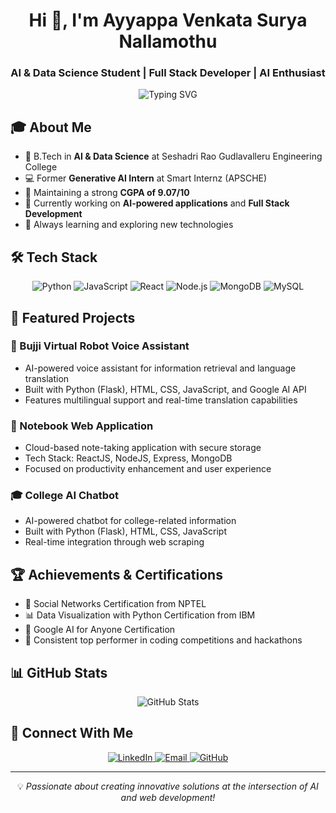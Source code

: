 <h1 align="center">Hi 👋, I'm Ayyappa Venkata Surya Nallamothu</h1>
<h3 align="center">AI & Data Science Student | Full Stack Developer | AI Enthusiast</h3>

<p align="center">
  <img src="https://readme-typing-svg.herokuapp.com?font=Fira+Code&pause=1000&color=2C8EBB&center=true&vCenter=true&width=435&lines=AI+%26+Data+Science+Student;Full+Stack+Developer;Problem+Solver;Innovation+Enthusiast" alt="Typing SVG" />
</p>

## 🎓 About Me

- 🎯 B.Tech in **AI & Data Science** at Seshadri Rao Gudlavalleru Engineering College
- 💻 Former **Generative AI Intern** at Smart Internz (APSCHE)
- 🌟 Maintaining a strong **CGPA of 9.07/10**
- 🔭 Currently working on **AI-powered applications** and **Full Stack Development**
- 🌱 Always learning and exploring new technologies

## 🛠️ Tech Stack

<p align="center">
  <img src="https://img.shields.io/badge/Python-3776AB?style=for-the-badge&logo=python&logoColor=white" alt="Python"/>
  <img src="https://img.shields.io/badge/JavaScript-F7DF1E?style=for-the-badge&logo=javascript&logoColor=black" alt="JavaScript"/>
  <img src="https://img.shields.io/badge/React-20232A?style=for-the-badge&logo=react&logoColor=61DAFB" alt="React"/>
  <img src="https://img.shields.io/badge/Node.js-43853D?style=for-the-badge&logo=node.js&logoColor=white" alt="Node.js"/>
  <img src="https://img.shields.io/badge/MongoDB-4EA94B?style=for-the-badge&logo=mongodb&logoColor=white" alt="MongoDB"/>
  <img src="https://img.shields.io/badge/MySQL-005C84?style=for-the-badge&logo=mysql&logoColor=white" alt="MySQL"/>
</p>

## 🚀 Featured Projects

### 🤖 Bujji Virtual Robot Voice Assistant
- AI-powered voice assistant for information retrieval and language translation
- Built with Python (Flask), HTML, CSS, JavaScript, and Google AI API
- Features multilingual support and real-time translation capabilities

### 📝 Notebook Web Application
- Cloud-based note-taking application with secure storage
- Tech Stack: ReactJS, NodeJS, Express, MongoDB
- Focused on productivity enhancement and user experience

### 🎓 College AI Chatbot
- AI-powered chatbot for college-related information
- Built with Python (Flask), HTML, CSS, JavaScript
- Real-time integration through web scraping

## 🏆 Achievements & Certifications

- 📜 Social Networks Certification from NPTEL
- 📊 Data Visualization with Python Certification from IBM
- 🤖 Google AI for Anyone Certification
- 🌟 Consistent top performer in coding competitions and hackathons

## 📊 GitHub Stats

<p align="center">
  <img src="https://github-readme-stats.vercel.app/api?username=nallamothusurya&show_icons=true&theme=tokyonight" alt="GitHub Stats"/>
</p>

## 🤝 Connect With Me

<p align="center">
  <a href="https://linkedin.com/in/ayyappa-venkata-surya-nallamothu" target="_blank">
    <img src="https://img.shields.io/badge/LinkedIn-0077B5?style=for-the-badge&logo=linkedin&logoColor=white" alt="LinkedIn"/>
  </a>
  <a href="mailto:ayyappanallamothu4@gmail.com">
    <img src="https://img.shields.io/badge/Gmail-D14836?style=for-the-badge&logo=gmail&logoColor=white" alt="Email"/>
  </a>
  <a href="https://github.com/nallamothusurya" target="_blank">
    <img src="https://img.shields.io/badge/GitHub-100000?style=for-the-badge&logo=github&logoColor=white" alt="GitHub"/>
  </a>
</p>

---
<p align="center">💡 <i>Passionate about creating innovative solutions at the intersection of AI and web development!</i></p>
